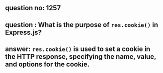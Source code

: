 
      
## question no: 1257

## question : What is the purpose of `res.cookie()` in Express.js?

## answer: `res.cookie()` is used to set a cookie in the HTTP response, specifying the name, value, and options for the cookie.
      